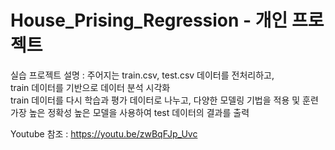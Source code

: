 # House_Prising_Regression - 개인 프로젝트

실습 프로젝트 설명 : 주어지는 train.csv, test.csv 데이터를 전처리하고,<br>
train 데이터를 기반으로 데이터 분석 시각화<br>
train 데이터를 다시 학습과 평가 데이터로 나누고, 다양한 모델링 기법을 적용 및 훈련<br>
가장 높은 정확성 높은 모델을 사용하여 test 데이터의 결과를 출력<br>

Youtube 참조 : https://youtu.be/zwBqFJp_Uvc
